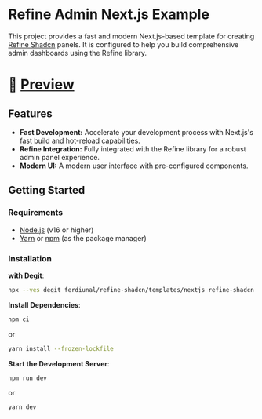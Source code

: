 # Refine Admin Next.js Example

This project provides a fast and modern Next.js-based template for creating [Refine Shadcn](https://github.com/ferdiunal/refine-shadcn) panels. It is configured to help you build comprehensive admin dashboards using the Refine library.

# 💪 [Preview](https://refine-shadcn-next.vercel.app)

## Features

- **Fast Development:** Accelerate your development process with Next.js's fast build and hot-reload capabilities.
- **Refine Integration:** Fully integrated with the Refine library for a robust admin panel experience.
- **Modern UI:** A modern user interface with pre-configured components.

## Getting Started

### Requirements

- [Node.js](https://nodejs.org/) (v16 or higher)
- [Yarn](https://yarnpkg.com/) or [npm](https://www.npmjs.com/) (as the package manager)

### Installation

**with Degit**:

```bash
npx --yes degit ferdiunal/refine-shadcn/templates/nextjs refine-shadcn --force
```

**Install Dependencies**:

```bash
npm ci
```
or
```bash
yarn install --frozen-lockfile
```
**Start the Development Server**:
```bash
npm run dev
```
or
```bash
yarn dev
```

